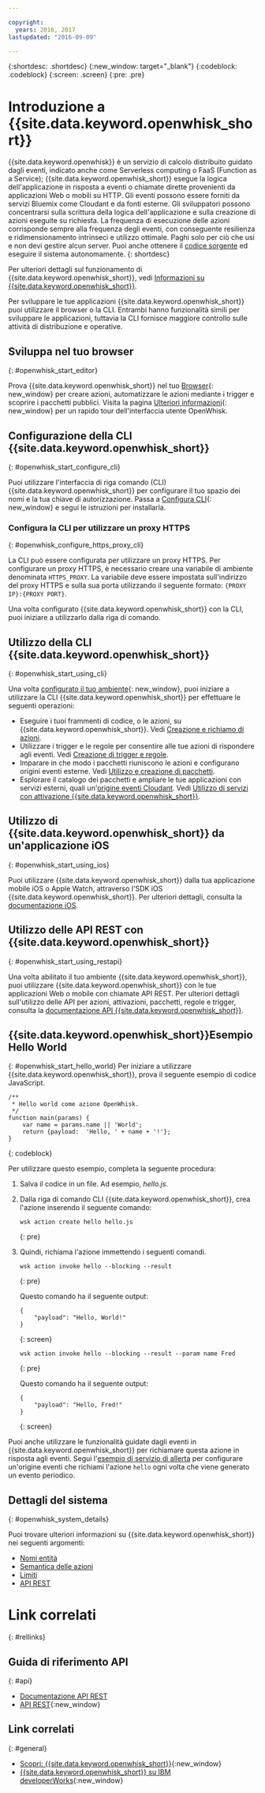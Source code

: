 ```yaml
---

copyright:
  years: 2016, 2017
lastupdated: "2016-09-09"

---
```


{:shortdesc: .shortdesc}
{:new_window: target="_blank"}
{:codeblock: .codeblock}
{:screen: .screen}
{:pre: .pre}

# Introduzione a {{site.data.keyword.openwhisk_short}}


{{site.data.keyword.openwhisk}} è un servizio di calcolo distribuito guidato dagli eventi, indicato anche come Serverless computing o FaaS (Function as a Service); {{site.data.keyword.openwhisk_short}} esegue la logica dell'applicazione in risposta a eventi o chiamate dirette provenienti da applicazioni Web o mobili su HTTP. Gli eventi possono essere forniti da servizi Bluemix come Cloudant e da fonti esterne. Gli sviluppatori possono concentrarsi sulla scrittura della logica dell'applicazione e sulla creazione di azioni eseguite su richiesta. La frequenza di esecuzione delle azioni corrisponde sempre alla frequenza degli eventi, con conseguente resilienza e ridimensionamento intrinseci e utilizzo ottimale. Paghi solo per ciò che usi e non devi gestire alcun server. Puoi anche ottenere il [codice sorgente](https://github.com/openwhisk/openwhisk) ed eseguire il sistema autonomamente.
{: shortdesc}

Per ulteriori dettagli sul funzionamento di {{site.data.keyword.openwhisk_short}}, vedi [Informazioni su {{site.data.keyword.openwhisk_short}}](./openwhisk_about.html).

Per sviluppare le tue applicazioni {{site.data.keyword.openwhisk_short}} puoi utilizzare il browser o la CLI.
Entrambi hanno funzionalità simili per sviluppare le applicazioni, tuttavia la CLI fornisce maggiore controllo sulle attività di distribuzione e operative.


## Sviluppa nel tuo browser
{: #openwhisk_start_editor}

Prova {{site.data.keyword.openwhisk_short}} nel tuo [Browser](https://console.{DomainName}/openwhisk/editor){: new_window} per creare azioni, automatizzare le azioni mediante i trigger e scoprire i pacchetti pubblici. 
Visita la pagina [Ulteriori informazioni](https://console.{DomainName}/openwhisk/learn){: new_window} per un rapido tour dell'interfaccia utente OpenWhisk.

## Configurazione della CLI {{site.data.keyword.openwhisk_short}}
{: #openwhisk_start_configure_cli}

Puoi utilizzare l'interfaccia di riga comando (CLI) {{site.data.keyword.openwhisk_short}} per configurare il tuo spazio dei nomi e la tua chiave di autorizzazione.
Passa a [Configura CLI](https://new-console.{DomainName}/openwhisk/cli){: new_window} e segui le istruzioni per installarla.

### Configura la CLI per utilizzare un proxy HTTPS
{: #openwhisk_configure_https_proxy_cli}

La CLI può essere configurata per utilizzare un proxy HTTPS. Per configurare un proxy HTTPS, è necessario creare una variabile di ambiente denominata
`HTTPS_PROXY`. La variabile deve essere impostata sull'indirizzo del proxy HTTPS e sulla sua porta utilizzando il seguente formato:
`{PROXY IP}:{PROXY PORT}`.

Una volta configurato {{site.data.keyword.openwhisk_short}} con la CLI, puoi iniziare a utilizzarlo dalla riga di comando.

## Utilizzo della CLI {{site.data.keyword.openwhisk_short}}
{: #openwhisk_start_using_cli}

Una volta [configurato il tuo ambiente](https://new-console.{DomainName}/openwhisk/cli){: new_window}, puoi iniziare a utilizzare la CLI {{site.data.keyword.openwhisk_short}} per effettuare le seguenti operazioni:

* Eseguire i tuoi frammenti di codice, o le azioni, su {{site.data.keyword.openwhisk_short}}. Vedi [Creazione e richiamo di azioni](./openwhisk_actions.html).
* Utilizzare i trigger e le regole per consentire alle tue azioni di rispondere agli eventi. Vedi [Creazione di trigger e regole](./openwhisk_triggers_rules.html).
* Imparare in che modo i pacchetti riuniscono le azioni e configurano origini eventi esterne. Vedi [Utilizzo e creazione di pacchetti](./openwhisk_packages.html).
* Esplorare il catalogo dei pacchetti e ampliare le tue applicazioni con servizi esterni, quali un'[origine eventi Cloudant](./openwhisk_catalog.html#openwhisk_catalog_cloudant). Vedi [Utilizzo di servizi con attivazione {{site.data.keyword.openwhisk_short}}](./openwhisk_catalog.html).


## Utilizzo di {{site.data.keyword.openwhisk_short}} da un'applicazione iOS
{: #openwhisk_start_using_ios}

Puoi utilizzare {{site.data.keyword.openwhisk_short}} dalla tua applicazione mobile iOS o Apple Watch, attraverso l'SDK iOS {{site.data.keyword.openwhisk_short}}. Per ulteriori dettagli, consulta la [documentazione iOS](./openwhisk_mobile_sdk.html).

## Utilizzo delle API REST con {{site.data.keyword.openwhisk_short}}
{: #openwhisk_start_using_restapi}

Una volta abilitato il tuo ambiente {{site.data.keyword.openwhisk_short}}, puoi utilizzare {{site.data.keyword.openwhisk_short}} con le tue applicazioni Web o mobile con chiamate API REST.
Per ulteriori dettagli sull'utilizzo delle API per azioni, attivazioni, pacchetti, regole e trigger, consulta la [documentazione API {{site.data.keyword.openwhisk_short}}](https://new-console.{DomainName}/apidocs/98).

## {{site.data.keyword.openwhisk_short}}Esempio Hello World
{: #openwhisk_start_hello_world}
Per iniziare a utilizzare {{site.data.keyword.openwhisk_short}}, prova il seguente esempio di codice JavaScript.

```
/**
 * Hello world come azione OpenWhisk.
 */
function main(params) {
    var name = params.name || 'World';
    return {payload:  'Hello, ' + name + '!'};
}
```
{: codeblock}

Per utilizzare questo esempio, completa la seguente procedura:

1. Salva il codice in un file. Ad esempio, *hello.js*.

2. Dalla riga di comando CLI {{site.data.keyword.openwhisk_short}}, crea l'azione inserendo il seguente comando:

    ```
    wsk action create hello hello.js
    ```
    {: pre}

3. Quindi, richiama l'azione immettendo i seguenti comandi.

    ```
    wsk action invoke hello --blocking --result
    ```
    {: pre}  

    Questo comando ha il seguente output:

    ```
    {
        "payload": "Hello, World!"
    }
    ```
    {: screen}

    ```
    wsk action invoke hello --blocking --result --param name Fred
    ```
    {: pre}  

    Questo comando ha il seguente output:

    ```
    {
        "payload": "Hello, Fred!"
    }
    ```
    {: screen}

Puoi anche utilizzare le funzionalità guidate dagli eventi in {{site.data.keyword.openwhisk_short}} per richiamare questa azione in risposta agli eventi. Segui l'[esempio di servizio di allerta](./openwhisk_packages.html#openwhisk_packages_trigger) per configurare un'origine eventi che richiami l'azione `hello` ogni volta che viene generato un evento periodico.


## Dettagli del sistema
{: #openwhisk_system_details}

Puoi trovare ulteriori informazioni su {{site.data.keyword.openwhisk_short}} nei seguenti argomenti:

* [Nomi entità](./openwhisk_reference.html#openwhisk_entities)
* [Semantica delle azioni](./openwhisk_reference.html#openwhisk_semantics)
* [Limiti](./openwhisk_reference.html#openwhisk_syslimits)
* [API REST](https://new-console.{DomainName}/apidocs/98)

# Link correlati
{: #rellinks}

## Guida di riferimento API
{: #api}
* [Documentazione API REST](./openwhisk_reference.html#openwhisk_ref_restapi)
* [API REST](https://new-console.{DomainName}/apidocs/98){:new_window}

## Link correlati
{: #general}
* [Scopri: {{site.data.keyword.openwhisk_short}}](http://www.ibm.com/cloud-computing/bluemix/openwhisk/){:new_window}
* [{{site.data.keyword.openwhisk_short}} su IBM developerWorks](https://developer.ibm.com/openwhisk/){:new_window}
